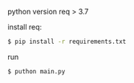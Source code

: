 python version req > 3.7

install req:
```bash
$ pip install -r requirements.txt
```

run
```bash
$ puthon main.py
```